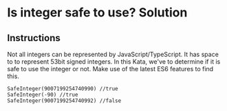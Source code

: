 # Is integer safe to use? Solution

## Instructions

Not all integers can be represented by JavaScript/TypeScript. It has space to to represent 53bit signed integers. In this Kata, we've to determine if it is safe to use the integer or not. Make use of the latest ES6 features to find this.


```
SafeInteger(9007199254740990) //true
SafeInteger(-90) //true
SafeInteger(9007199254740992) //false
```
